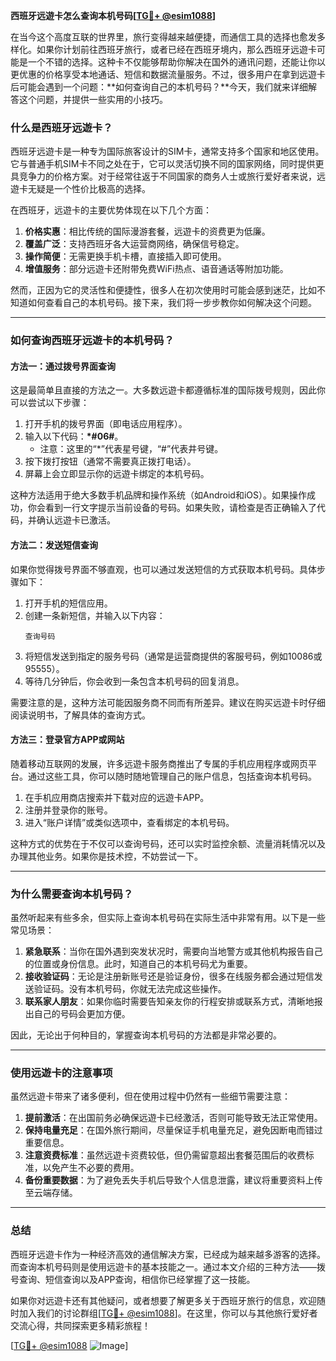 **西班牙远遊卡怎么查询本机号码[[TG💪+ @esim1088](https://t.me/s/esim1088)]**

在当今这个高度互联的世界里，旅行变得越来越便捷，而通信工具的选择也愈发多样化。如果你计划前往西班牙旅行，或者已经在西班牙境内，那么西班牙远遊卡可能是一个不错的选择。这种卡不仅能够帮助你解决在国外的通讯问题，还能让你以更优惠的价格享受本地通话、短信和数据流量服务。不过，很多用户在拿到远遊卡后可能会遇到一个问题：**如何查询自己的本机号码？**今天，我们就来详细解答这个问题，并提供一些实用的小技巧。

### **什么是西班牙远遊卡？**

西班牙远遊卡是一种专为国际旅客设计的SIM卡，通常支持多个国家和地区使用。它与普通手机SIM卡不同之处在于，它可以灵活切换不同的国家网络，同时提供更具竞争力的价格方案。对于经常往返于不同国家的商务人士或旅行爱好者来说，远遊卡无疑是一个性价比极高的选择。

在西班牙，远遊卡的主要优势体现在以下几个方面：
1. **价格实惠**：相比传统的国际漫游套餐，远遊卡的资费更为低廉。
2. **覆盖广泛**：支持西班牙各大运营商网络，确保信号稳定。
3. **操作简便**：无需更换手机卡槽，直接插入即可使用。
4. **增值服务**：部分远遊卡还附带免费WiFi热点、语音通话等附加功能。

然而，正因为它的灵活性和便捷性，很多人在初次使用时可能会感到迷茫，比如不知道如何查看自己的本机号码。接下来，我们将一步步教你如何解决这个问题。

---

### **如何查询西班牙远遊卡的本机号码？**

#### **方法一：通过拨号界面查询**
这是最简单且直接的方法之一。大多数远遊卡都遵循标准的国际拨号规则，因此你可以尝试以下步骤：

1. 打开手机的拨号界面（即电话应用程序）。
2. 输入以下代码：**\*#06#**。
   - 注意：这里的“\*”代表星号键，“#”代表井号键。
3. 按下拨打按钮（通常不需要真正拨打电话）。
4. 屏幕上会立即显示你的远遊卡绑定的本机号码。

这种方法适用于绝大多数手机品牌和操作系统（如Android和iOS）。如果操作成功，你会看到一行文字提示当前设备的号码。如果失败，请检查是否正确输入了代码，并确认远遊卡已激活。

#### **方法二：发送短信查询**
如果你觉得拨号界面不够直观，也可以通过发送短信的方式获取本机号码。具体步骤如下：

1. 打开手机的短信应用。
2. 创建一条新短信，并输入以下内容：
   ```
   查询号码
   ```
3. 将短信发送到指定的服务号码（通常是运营商提供的客服号码，例如10086或95555）。
4. 等待几分钟后，你会收到一条包含本机号码的回复消息。

需要注意的是，这种方法可能因服务商不同而有所差异。建议在购买远遊卡时仔细阅读说明书，了解具体的查询方式。

#### **方法三：登录官方APP或网站**
随着移动互联网的发展，许多远遊卡服务商推出了专属的手机应用程序或网页平台。通过这些工具，你可以随时随地管理自己的账户信息，包括查询本机号码。

1. 在手机应用商店搜索并下载对应的远遊卡APP。
2. 注册并登录你的账号。
3. 进入“账户详情”或类似选项中，查看绑定的本机号码。

这种方式的优势在于不仅可以查询号码，还可以实时监控余额、流量消耗情况以及办理其他业务。如果你是技术控，不妨尝试一下。

---

### **为什么需要查询本机号码？**

虽然听起来有些多余，但实际上查询本机号码在实际生活中非常有用。以下是一些常见场景：

1. **紧急联系**：当你在国外遇到突发状况时，需要向当地警方或其他机构报告自己的位置或身份信息。此时，知道自己的本机号码尤为重要。
2. **接收验证码**：无论是注册新账号还是验证身份，很多在线服务都会通过短信发送验证码。没有本机号码，你就无法完成这些操作。
3. **联系家人朋友**：如果你临时需要告知亲友你的行程安排或联系方式，清晰地报出自己的号码会更加方便。

因此，无论出于何种目的，掌握查询本机号码的方法都是非常必要的。

---

### **使用远遊卡的注意事项**

虽然远遊卡带来了诸多便利，但在使用过程中仍然有一些细节需要注意：

1. **提前激活**：在出国前务必确保远遊卡已经激活，否则可能导致无法正常使用。
2. **保持电量充足**：在国外旅行期间，尽量保证手机电量充足，避免因断电而错过重要信息。
3. **注意资费标准**：虽然远遊卡资费较低，但仍需留意超出套餐范围后的收费标准，以免产生不必要的费用。
4. **备份重要数据**：为了避免丢失手机后导致个人信息泄露，建议将重要资料上传至云端存储。

---

### **总结**

西班牙远遊卡作为一种经济高效的通信解决方案，已经成为越来越多游客的选择。而查询本机号码则是使用远遊卡的基本技能之一。通过本文介绍的三种方法——拨号查询、短信查询以及APP查询，相信你已经掌握了这一技能。

如果你对远遊卡还有其他疑问，或者想要了解更多关于西班牙旅行的信息，欢迎随时加入我们的讨论群组[[TG💪+ @esim1088](https://t.me/s/esim1088)]。在这里，你可以与其他旅行爱好者交流心得，共同探索更多精彩旅程！

[[TG💪+ @esim1088](https://t.me/s/esim1088) ![Image](https://i.postimg.cc/4NQfJmqS/Snipaste-2025-05-13-00-14-12.png)]